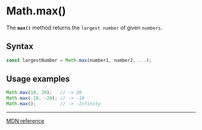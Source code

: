 # Math.max()

The **`max()`** method returns the `largest number` of given `numbers`.

## Syntax

```js
const largestNumber = Math.max(number1, number2, ...);
```

## Usage examples

```js
Math.max(10, 20);   // -> 20
Math.max(-10, -20); // -> -10
Math.max();         // -> -Infinity
```

---

[MDN reference](https://developer.mozilla.org/en-US/docs/Web/JavaScript/Reference/Global_Objects/Math/max)
